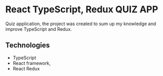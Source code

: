 # React TypeScript, Redux QUIZ APP
Quiz application, the project was created to sum up my knowledge and improve TypeScript and Redux.

## Technologies
- TypeScript
- React framework,
- React Redux
